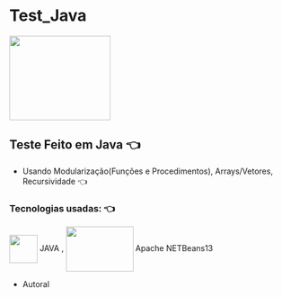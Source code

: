 # Test_Java
[//]: <> (../master/assets/img/print.png) 

<img height="150" width="180" src="https://lh3.googleusercontent.com/9wqvBWuk4AFHAE2V57DcjTgaocOTx2My1BtfnkA4ArRxu-u37Re-WLRwz9HFF9nf7JJNK_KW0nnBHar_CSJWiKSkE56Lem7F262v=w600">

## Teste Feito em Java 👈
 - Usando Modularização(Funções e Procedimentos), Arrays/Vetores, Recursividade 👈 


### Tecnologias usadas: 👈 
<img align="center" height="50" width="50" src="https://cdn.jsdelivr.net/gh/devicons/devicon/icons/java/java-original.svg"> JAVA ,
<img align="center" height="80" width="120" src="https://download.logo.wine/logo/NetBeans/NetBeans-Logo.wine.png"> Apache NETBeans13

 - Autoral
